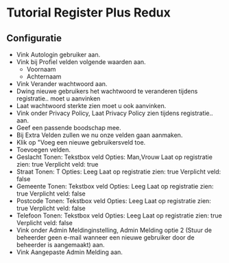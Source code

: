 # Tutorial Register Plus Redux 

## Configuratie

* Vink Autologin gebruiker aan.
* Vink bij Profiel velden volgende waarden aan. 
     * Voornaam
     * Achternaam
* Vink Verander wachtwoord aan.
* Dwing nieuwe gebruikers het wachtwoord te veranderen tijdens registratie.. moet u aanvinken
* Laat wachtwoord sterkte zien moet u ook aanvinken. 
* Vink onder Privacy Policy, Laat Privacy Policy zien tijdens registratie.. aan. 
* Geef een passende boodschap mee.
* Bij Extra Velden zullen we nu onze velden gaan aanmaken. 
* Klik op "Voeg een nieuwe gebruikersveld toe. 
* Toevoegen velden.
* Geslacht
      Tonen: Tekstbox veld
      Opties: Man,Vrouw
      Laat op registratie zien: true
      Verplicht veld: true
* Straat
      Tonen: T
      Opties: Leeg
      Laat op registratie zien: true
      Verplicht veld: false
* Gemeente
      Tonen: Tekstbox veld
      Opties: Leeg
      Laat op registratie zien: true
      Verplicht veld: false
* Postcode
      Tonen: Tekstbox veld
      Opties: Leeg
      Laat op registratie zien: true
      Verplicht veld: false
* Telefoon
      Tonen: Tekstbox veld
      Opties: Leeg
      Laat op registratie zien: true
      Verplicht veld: false
* Vink onder Admin Meldinginstelling, Admin Melding optie 2 (Stuur de beheerder geen e-mail wanneer een nieuwe gebruiker door de beheerder is aangemaakt) aan. 
* Vink Aangepaste Admin Melding aan. 


